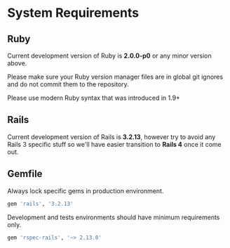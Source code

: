 System Requirements
===================

Ruby
----

Current development version of Ruby is __2.0.0-p0__ or any minor version above.

Please make sure your Ruby version manager files are in global git ignores and
do not commit them to the repository.

Please use modern Ruby syntax that was introduced in 1.9+

Rails
-----

Current development version of Rails is __3.2.13__, however try to avoid any Rails
3 specific stuff so we'll have easier transition to __Rails 4__ once it come out.

Gemfile
-------

Always lock specific gems in production environment.

```ruby
gem 'rails', '3.2.13'
```

Development and tests environments should have minimum requirements only.

```ruby
gem 'rspec-rails', '~> 2.13.0'
```
